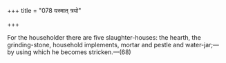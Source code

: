 +++
title = "078 यस्मात् त्रयो"

+++

For the householder there are five slaughter-houses: the hearth, the grinding-stone, household implements, mortar and pestle and water-jar;—by using which he becomes stricken.—(68)